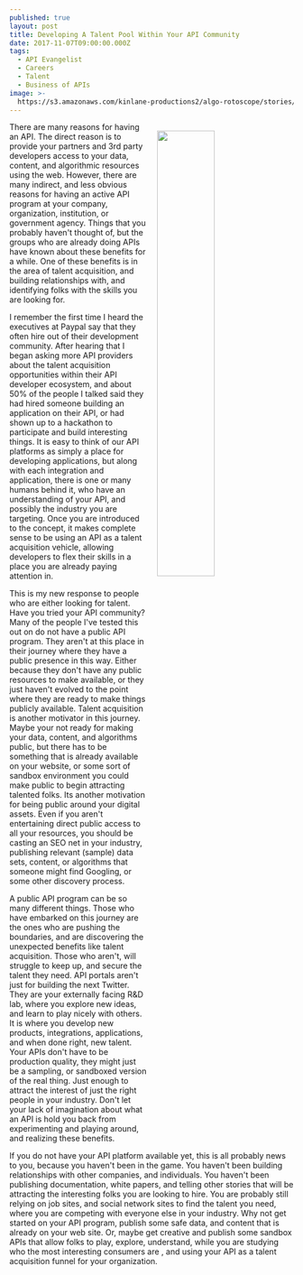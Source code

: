 ```yaml
---
published: true
layout: post
title: Developing A Talent Pool Within Your API Community
date: 2017-11-07T09:00:00.000Z
tags:
  - API Evangelist
  - Careers
  - Talent
  - Business of APIs
image: >-
  https://s3.amazonaws.com/kinlane-productions2/algo-rotoscope/stories/art-museum/art-museum_blue_circuit_3.jpg
---
```

<p><img src="https://s3.amazonaws.com/kinlane-productions2/algo-rotoscope/stories/art-museum/art-museum_blue_circuit_3.jpg" align="right" width="45%" style="padding: 15px;" /></p>There are many reasons for having an API. The direct reason is to provide your partners and 3rd party developers access to your data, content, and algorithmic resources using the web. However, there are many indirect, and less obvious reasons for having an active API program at your company, organization, institution, or government agency. Things that you probably haven't thought of, but the groups who are already doing APIs have known about these benefits for a while. One of these benefits is in the area of talent acquisition, and building relationships with, and identifying folks with the skills you are looking for.

I remember the first time I heard the executives at Paypal say that they often hire out of their development community. After hearing that I began asking more API providers about the talent acquisition opportunities within their API developer ecosystem, and about 50% of the people I talked said they had hired someone building an application on their API, or had shown up to a hackathon to participate and build interesting things. It is easy to think of our API platforms as simply a place for developing applications, but along with each integration and application, there is one or many humans behind it, who have an understanding of your API, and possibly the industry you are targeting. Once you are introduced to the concept, it makes complete sense to be using an API as a talent acquisition vehicle, allowing developers to flex their skills in a place you are already paying attention in.

This is my new response to people who are either looking for talent. Have you tried your API community? Many of the people I've tested this out on do not have a public API program. They aren't at this place in their journey where they have a public presence in this way. Either because they don't have any public resources to make available, or they just haven't evolved to the point where they are ready to make things publicly available. Talent acquisition is another motivator in this journey. Maybe your not ready for making your data, content, and algorithms public, but there has to be something that is already available on your website, or some sort of sandbox environment you could make public to begin attracting talented folks. Its another motivation for being public around your digital assets. Even if you aren't entertaining direct public access to all your resources, you should be casting an SEO net in your industry, publishing relevant (sample) data sets, content, or algorithms that someone might find Googling, or some other discovery process.

A public API program can be so many different things. Those who have embarked on this journey are the ones who are pushing the boundaries, and are discovering the unexpected benefits like talent acquisition. Those who aren't, will struggle to keep up, and secure the talent they need. API portals aren't just for building the next Twitter. They are your externally facing R&D lab, where you explore new ideas, and learn to play nicely with others. It is where you develop new products, integrations, applications, and when done right, new talent. Your APIs don't have to be production quality, they might just be a sampling, or sandboxed version of the real thing. Just enough to attract the interest of just the right people in your industry. Don't let your lack of imagination about what an API is hold you back from experimenting and playing around, and realizing these benefits.

If you do not have your API platform available yet, this is all probably news to you, because you haven't been in the game. You haven't been building relationships with other companies, and individuals. You haven't been publishing documentation, white papers, and telling other stories that will be attracting the interesting folks you are looking to hire. You are probably still relying on job sites, and social network sites to find the talent you need, where you are competing with everyone else in your industry. Why not get started on your API program, publish some safe data, and content that is already on your web site. Or, maybe get creative and publish some sandbox APIs that allow folks to play, explore, understand, while you are studying who the most interesting consumers are , and using your API as a talent acquisition funnel for your organization.
